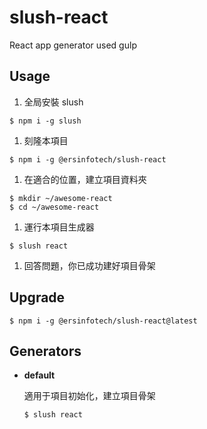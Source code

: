 slush-react
=============

React app generator used gulp

Usage
-----

1. 全局安裝 slush

  ```
  $ npm i -g slush
  ```

1. 刻隆本項目

  ```
  $ npm i -g @ersinfotech/slush-react
  ```

1. 在適合的位置，建立項目資料夾

  ```
  $ mkdir ~/awesome-react
  $ cd ~/awesome-react
  ```

1. 運行本項目生成器

  ```
  $ slush react
  ```

1. 回答問題，你已成功建好項目骨架

Upgrade
-------

  ```
  $ npm i -g @ersinfotech/slush-react@latest
  ```

Generators
----------

- **default**
  
  適用于項目初始化，建立項目骨架

  ```
  $ slush react
  ```
